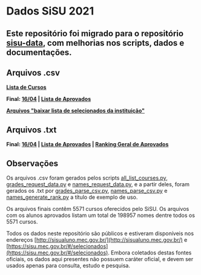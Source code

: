 # Dados SiSU 2021

## Este repositório foi migrado para o repositório [sisu-data](https://github.com/kanegaegabriel/sisu-data), com melhorias nos scripts, dados e documentações.

## Arquivos .csv

**[Lista de Cursos](https://raw.githubusercontent.com/KanegaeGabriel/sisu-2021-data/main/all_courses.csv)**

**Final: [16/04](https://raw.githubusercontent.com/KanegaeGabriel/sisu-2021-data/main/data/grades.csv) | [Lista de Aprovados](https://raw.githubusercontent.com/KanegaeGabriel/sisu-2021-data/main/data/names.csv)**

**[Arquivos "baixar lista de selecionados da instituição"](get_csv)**

## Arquivos .txt

**Final: [16/04](https://raw.githubusercontent.com/KanegaeGabriel/sisu-2021-data/main/data/grades.txt) | [Lista de Aprovados](https://raw.githubusercontent.com/KanegaeGabriel/sisu-2021-data/main/data/names.txt) | [Ranking Geral de Aprovados](https://raw.githubusercontent.com/KanegaeGabriel/sisu-2021-data/main/data/names_ranking.txt)**

## Observações

Os arquivos .csv foram gerados pelos scripts [all_list_courses.py](/all_list_courses.py), [grades_request_data.py](/grades_request_data.py) e [names_request_data.py](/names_request_data.py), e a partir deles, foram gerados os .txt por [grades_parse_csv.py](/grades_parse_csv.py), [names_parse_csv.py](/names_parse_csv.py) e [names_generate_rank.py](names_generate_rank.py) a título de exemplo de uso.

Os arquivos finais contêm 5571 cursos oferecidos pelo SiSU. Os arquivos com os alunos aprovados listam um total de 198957 nomes dentre todos os 5571 cursos.

Todos os dados neste repositório são públicos e estiveram disponíveis nos endereços [http://sisualuno.mec.gov.br/](http://sisualuno.mec.gov.br/) e [https://sisu.mec.gov.br/#/selecionados](https://sisu.mec.gov.br/#/selecionados). Embora coletados destas fontes oficiais, os dados aqui presentes não possuem caráter oficial, e devem ser usados apenas para consulta, estudo e pesquisa.